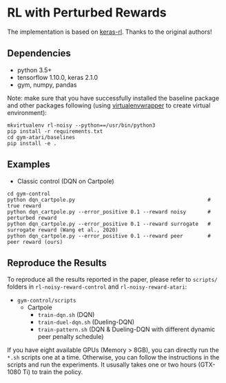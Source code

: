 # RL with Perturbed Rewards

The implementation is based on [keras-rl](https://github.com/keras-rl/keras-rl). Thanks to the original authors!

## Dependencies
- python 3.5+
- tensorflow 1.10.0, keras 2.1.0
- gym, numpy, pandas
 

Note: make sure that you have successfully installed the baseline package and other packages following (using [virtualenvwrapper](https://virtualenvwrapper.readthedocs.io/en/latest/) to create virtual environment):
```
mkvirtualenv rl-noisy --python==/usr/bin/python3
pip install -r requirements.txt
cd gym-atari/baselines
pip install -e .
```

## Examples
- Classic control (DQN on Cartpole)
```
cd gym-control
python dqn_cartpole.py                                           # true reward
python dqn_cartpole.py --error_positive 0.1 --reward noisy       # perturbed reward
python dqn_cartpole.py --error_positive 0.1 --reward surrogate   # surrogate reward (Wang et al., 2020)
python dqn_cartpole.py --error_positive 0.1 --reward peer        # peer reward (ours)
```

## Reproduce the Results
To reproduce all the results reported in the paper, please refer to `scripts/` folders in `rl-noisy-reward-control` and `rl-noisy-reward-atari`:
- `gym-control/scripts`
  - Cartpole
    - `train-dqn.sh` (DQN)
    - `train-duel-dqn.sh` (Dueling-DQN)
    - `train-pattern.sh` (DQN & Dueling-DQN with different dynamic peer penalty schedule)

If you have eight available GPUs (Memory > 8GB), you can directly run the `*.sh` scripts one at a time. Otherwise, you can follow the instructions in the scripts and run the experiments. It ususally takes one or two hours (GTX-1080 Ti) to train the policy.
